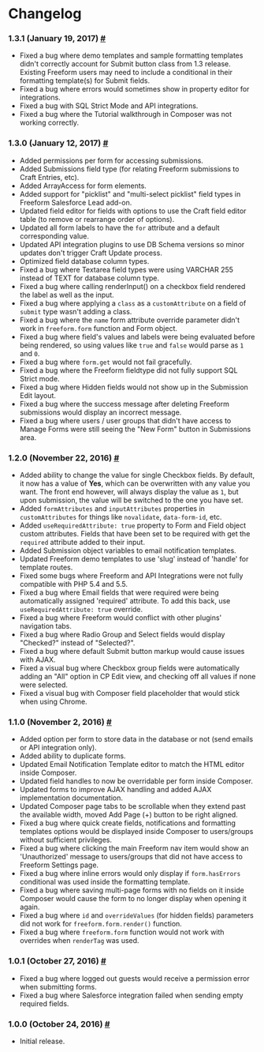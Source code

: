 # Changelog

### 1.3.1 (January 19, 2017) <a href="#v1-3-1" id="v1-3-1" class="docs-anchor">#</a>
* Fixed a bug where demo templates and sample formatting templates didn't correctly account for Submit button class from 1.3 release. Existing Freeform users may need to include a conditional in their formatting template(s) for Submit fields.
* Fixed a bug where errors would sometimes show in property editor for integrations.
* Fixed a bug with SQL Strict Mode and API integrations.
* Fixed a bug where the Tutorial walkthrough in Composer was not working correctly.

### 1.3.0 (January 12, 2017) <a href="#v1-3-0" id="v1-3-0" class="docs-anchor">#</a>
* Added permissions per form for accessing submissions.
* Added Submissions field type (for relating Freeform submissions to Craft Entries, etc).
* Added ArrayAccess for form elements.
* Added support for "picklist" and "multi-select picklist" field types in Freeform Salesforce Lead add-on.
* Updated field editor for fields with options to use the Craft field editor table (to remove or rearrange order of options).
* Updated all form labels to have the `for` attribute and a default corresponding value.
* Updated API integration plugins to use DB Schema versions so minor updates don't trigger Craft Update process.
* Optimized field database column types.
* Fixed a bug where Textarea field types were using VARCHAR 255 instead of TEXT for database column type.
* Fixed a bug where calling renderInput() on a checkbox field rendered the label as well as the input.
* Fixed a bug where applying a `class` as a `customAttribute` on a field of `submit` type wasn't adding a class.
* Fixed a bug where the `name` form attribute override parameter didn't work in `freeform.form` function and Form object.
* Fixed a bug where field's values and labels were being evaluated before being rendered, so using values like `true` and `false` would parse as `1` and `0`.
* Fixed a bug where `form.get` would not fail gracefully.
* Fixed a bug where the Freeform fieldtype did not fully support SQL Strict mode.
* Fixed a bug where Hidden fields would not show up in the Submission Edit layout.
* Fixed a bug where the success message after deleting Freeform submissions would display an incorrect message.
* Fixed a bug where users / user groups that didn't have access to Manage Forms were still seeing the "New Form" button in Submissions area.

### 1.2.0 (November 22, 2016) <a href="#v1-2-0" id="v1-2-0" class="docs-anchor">#</a>
* Added ability to change the value for single Checkbox fields. By default, it now has a value of **Yes**, which can be overwritten with any value you want. The front end however, will always display the value as `1`, but upon submission, the value will be switched to the one you have set.
* Added `formAttributes` and `inputAttributes` properties in `customAttributes` for things like `novalidate`, `data-form-id`, etc.
* Added `useRequiredAttribute: true` property to Form and Field object custom attributes. Fields that have been set to be required with get the `required` attribute added to their input.
* Added Submission object variables to email notification templates.
* Updated Freeform demo templates to use 'slug' instead of 'handle' for template routes.
* Fixed some bugs where Freeform and API Integrations were not fully compatible with PHP 5.4 and 5.5.
* Fixed a bug where Email fields that were required were being automatically assigned 'required' attribute. To add this back, use `useRequiredAttribute: true` override.
* Fixed a bug where Freeform would conflict with other plugins' navigation tabs.
* Fixed a bug where Radio Group and Select fields would display "Checked?" instead of "Selected?".
* Fixed a bug where default Submit button markup would cause issues with AJAX.
* Fixed a visual bug where Checkbox group fields were automatically adding an "All" option in CP Edit view, and checking off all values if none were selected.
* Fixed a visual bug with Composer field placeholder that would stick when using Chrome.

### 1.1.0 (November 2, 2016) <a href="#v1-1-0" id="v1-1-0" class="docs-anchor">#</a>
* Added option per form to store data in the database or not (send emails or API integration only).
* Added ability to duplicate forms.
* Updated Email Notification Template editor to match the HTML editor inside Composer.
* Updated field handles to now be overridable per form inside Composer.
* Updated forms to improve AJAX handling and added AJAX implementation documentation.
* Updated Composer page tabs to be scrollable when they extend past the available width, moved Add Page (+) button to be right aligned.
* Fixed a bug where quick create fields, notifications and formatting templates options would be displayed inside Composer to users/groups without sufficient privileges.
* Fixed a bug where clicking the main Freeform nav item would show an 'Unauthorized' message to users/groups that did not have access to Freeform Settings page.
* Fixed a bug where inline errors would only display if `form.hasErrors` conditional was used inside the formatting template.
* Fixed a bug where saving multi-page forms with no fields on it inside Composer would cause the form to no longer display when opening it again.
* Fixed a bug where `id` and `overrideValues` (for hidden fields) parameters did not work for `freeform.form.render()` function.
* Fixed a bug where `freeform.form` function would not work with overrides when `renderTag` was used.

### 1.0.1 (October 27, 2016) <a href="#v1-0-1" id="v1-0-1" class="docs-anchor">#</a>
* Fixed a bug where logged out guests would receive a permission error when submitting forms.
* Fixed a bug where Salesforce integration failed when sending empty required fields.

### 1.0.0 (October 24, 2016) <a href="#v1-0-0" id="v1-0-0" class="docs-anchor">#</a>
* Initial release.
